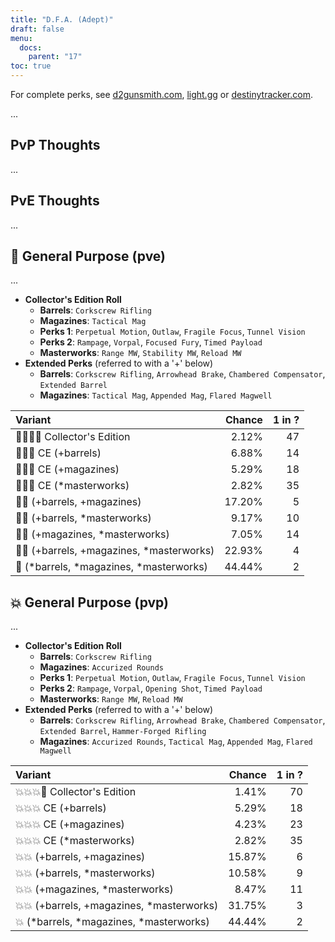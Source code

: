 ```yaml
---
title: "D.F.A. (Adept)"
draft: false
menu:
  docs:
    parent: "17"
toc: true
---
```


For complete perks, see [d2gunsmith.com](https://d2gunsmith.com/w/2006308129), [light.gg](https://www.light.gg/db/items/2006308129) or [destinytracker.com](https://destinytracker.com/destiny-2/db/items/2006308129).

...

## PvP Thoughts

...

## PvE Thoughts

...

## 👾 General Purpose (pve)

...

* **Collector's Edition Roll**
  * **Barrels**: `Corkscrew Rifling`
  * **Magazines**: `Tactical Mag`
  * **Perks 1**: `Perpetual Motion`, `Outlaw`, `Fragile Focus`, `Tunnel Vision`
  * **Perks 2**: `Rampage`, `Vorpal`, `Focused Fury`, `Timed Payload`
  * **Masterworks**: `Range MW`, `Stability MW`, `Reload MW`
* **Extended Perks** (referred to with a '+' below)
  * **Barrels**: `Corkscrew Rifling`, `Arrowhead Brake`, `Chambered Compensator`, `Extended Barrel`
  * **Magazines**: `Tactical Mag`, `Appended Mag`, `Flared Magwell`

| Variant | Chance | 1 in ? |
|:-|-:|-:|
| 👾👾👾🌟 Collector's Edition | 2.12% | 47 |
| 👾👾👾 CE (+barrels) | 6.88% | 14 |
| 👾👾👾 CE (+magazines) | 5.29% | 18 |
| 👾👾👾 CE (*masterworks) | 2.82% | 35 |
| 👾👾 (+barrels, +magazines) | 17.20% | 5 |
| 👾👾 (+barrels, *masterworks) | 9.17% | 10 |
| 👾👾 (+magazines, *masterworks) | 7.05% | 14 |
| 👾👾 (+barrels, +magazines, *masterworks) | 22.93% | 4 |
| 👾 (*barrels, *magazines, *masterworks) | 44.44% | 2 |

## 💥 General Purpose (pvp)

...

* **Collector's Edition Roll**
  * **Barrels**: `Corkscrew Rifling`
  * **Magazines**: `Accurized Rounds`
  * **Perks 1**: `Perpetual Motion`, `Outlaw`, `Fragile Focus`, `Tunnel Vision`
  * **Perks 2**: `Rampage`, `Vorpal`, `Opening Shot`, `Timed Payload`
  * **Masterworks**: `Range MW`, `Reload MW`
* **Extended Perks** (referred to with a '+' below)
  * **Barrels**: `Corkscrew Rifling`, `Arrowhead Brake`, `Chambered Compensator`, `Extended Barrel`, `Hammer-Forged Rifling`
  * **Magazines**: `Accurized Rounds`, `Tactical Mag`, `Appended Mag`, `Flared Magwell`

| Variant | Chance | 1 in ? |
|:-|-:|-:|
| 💥💥💥🌟 Collector's Edition | 1.41% | 70 |
| 💥💥💥 CE (+barrels) | 5.29% | 18 |
| 💥💥💥 CE (+magazines) | 4.23% | 23 |
| 💥💥💥 CE (*masterworks) | 2.82% | 35 |
| 💥💥 (+barrels, +magazines) | 15.87% | 6 |
| 💥💥 (+barrels, *masterworks) | 10.58% | 9 |
| 💥💥 (+magazines, *masterworks) | 8.47% | 11 |
| 💥💥 (+barrels, +magazines, *masterworks) | 31.75% | 3 |
| 💥 (*barrels, *magazines, *masterworks) | 44.44% | 2 |
